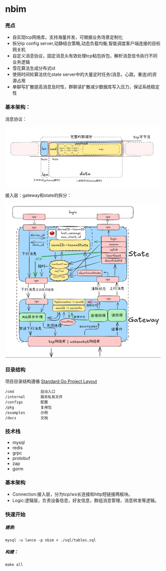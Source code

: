 # nbim

### 亮点

- 自实现tcp网络库，支持海量并发，可根据业务场景定制化
- 拆分ip config server,动静结合策略,动态负载均衡,智能调度客户端连接的目标网关机
- 自定义消息协议，固定消息头有效处理tcp粘包拆包，解析消息信令执行不同业务逻辑
- 雪花算法生成分布式id
- 使用时间轮算法优化state server中的大量定时任务(消息，心跳，重连)的资源占用
- 单聊写扩散提高消息及时性，群聊读扩散减少数据库写入压力，保证系统稳定性

### 基本架构：

消息协议：

![](./image/protocal)

接入层：gateway和state的拆分：

![](./image/gateway_state)



### 目录结构

项目目录结构遵循 [Standard Go Project Layout](https://github.com/golang-standards/project-layout)

~~~
/cmd     		启动入口
/internal		服务私有文件
/configs		配置
/pkg			复用包
/examples		示例
/docs			文档

~~~

### 技术栈

- mysql
- redis
- grpc
- protobuf
- zap
- gorm

### 基本架构

- Connection:接入层，分为tcp/ws长连接和http短链接两板块。
- Logic:逻辑层，负责设备信息，好友信息，群组消息管理，消息转发等逻辑。

### 快速开始
##### 建表:

~~~shell
mysql -u lance -p nbim < ./sql/tables.sql
~~~

##### 构建：

~~~shell
make all
~~~

